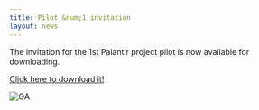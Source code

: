 ```yaml
---
title: Pilot &num;1 invitation
layout: news
---
```


The invitation for the 1st Palantir project pilot is now available for downloading.

<a href="https://www.palantir-project.eu/documents/other-documents/PALANTIR-pilot-1-invitation.pdf" class="fa fa-download">Click here to download it!</a>

<img src="{{ 'pilot-nr-1' | append: '.jpeg' | prepend: '/img/' | prepend: site.baseurl }}" alt="GA" class="responsive center" style="max-width: 80%">
